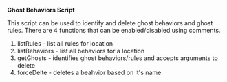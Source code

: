 __Ghost Behaviors Script__

This script can be used to identify and delete ghost behaviors and ghost rules.
There are 4 functions that can be enabled/disabled using comments. 

1. listRules - list all rules for location
2. listBehaviors - list all behaviors for a location
3. getGhosts - identifies ghost behaviors/rules and accepts arguments to delete
4. forceDelte - deletes a beahvior based on it's name


